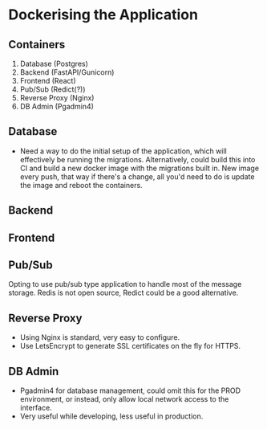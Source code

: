 # Dockerising the Application

## Containers

1. Database (Postgres)
2. Backend (FastAPI/Gunicorn)
3. Frontend (React)
4. Pub/Sub (Redict(?))
5. Reverse Proxy (Nginx)
6. DB Admin (Pgadmin4)

## Database

* Need a way to do the initial setup of the application, which will effectively be running the migrations. Alternatively, could build this into CI and build a new docker image with the migrations built in. New image every push, that way if there's a change, all you'd need to do is update the image and reboot the containers.

## Backend 

## Frontend

## Pub/Sub

Opting to use pub/sub type application to handle most of the message storage. Redis is not open source, Redict could be a good alternative.

## Reverse Proxy

* Using Nginx is standard, very easy to configure.
* Use LetsEncrypt to generate SSL certificates on the fly for HTTPS.

## DB Admin

* Pgadmin4 for database management, could omit this for the PROD environment, or instead, only allow local network access to the interface.
* Very useful while developing, less useful in production.